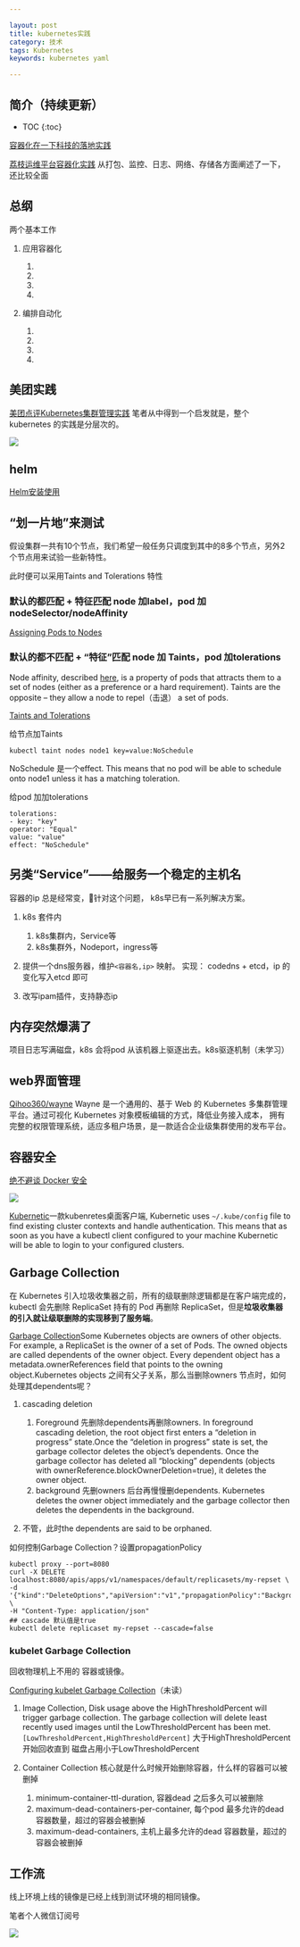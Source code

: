 ```yaml
---

layout: post
title: kubernetes实践
category: 技术
tags: Kubernetes
keywords: kubernetes yaml

---
```


## 简介（持续更新）

* TOC
{:toc}

[容器化在一下科技的落地实践](http://www.10tiao.com/html/217/201811/2649699541/1.html)

[荔枝运维平台容器化实践](https://mp.weixin.qq.com/s/Q4t5IptqQmQZ6z4vOIhcjQ) 从打包、监控、日志、网络、存储各方面阐述了一下，还比较全面

## 总纲

两个基本工作

1. 应用容器化

    1. 
    2. 
    3. 
    4. 
2. 编排自动化

    1. 
    2. 
    3. 
    4. 

## 美团实践

[美团点评Kubernetes集群管理实践](https://mp.weixin.qq.com/s/lYDYzEUlvXQhCO1xCJ7HAg) 笔者从中得到一个启发就是，整个kubernetes 的实践是分层次的。

![](/public/upload/kubernetes/meituan_kubernetes_practice.png)

## helm

[Helm安装使用](https://www.qikqiak.com/k8s-book/docs/42.Helm%E5%AE%89%E8%A3%85.html)

## “划一片地”来测试

假设集群一共有10个节点，我们希望一般任务只调度到其中的8多个节点，另外2个节点用来试验一些新特性。

此时便可以采用Taints and Tolerations 特性

### 默认的都匹配 + 特征匹配 node 加label，pod 加nodeSelector/nodeAffinity

[Assigning Pods to Nodes](https://kubernetes.io/docs/concepts/configuration/assign-pod-node/#node-affinity-beta-feature)

### 默认的都不匹配 + “特征”匹配 node 加 Taints，pod 加tolerations

Node affinity, described [here](https://kubernetes.io/docs/concepts/configuration/assign-pod-node/#node-affinity-beta-feature), is a property of pods that attracts them to a set of nodes (either as a preference or a hard requirement). Taints are the opposite – they allow a node to repel（击退） a set of pods.

[Taints and Tolerations](https://kubernetes.io/docs/concepts/configuration/taint-and-toleration/)

给节点加Taints

    kubectl taint nodes node1 key=value:NoSchedule

 NoSchedule 是一个effect. This means that no pod will be able to schedule onto node1 unless it has a matching toleration.

给pod 加加tolerations

    tolerations:
    - key: "key"
    operator: "Equal"
    value: "value"
    effect: "NoSchedule"

## 另类“Service”——给服务一个稳定的主机名

容器的ip 总是经常变，针对这个问题， k8s早已有一系列解决方案。

1. k8s 套件内

    1. k8s集群内，Service等
    2. k8s集群外，Nodeport，ingress等
2. 提供一个dns服务器，维护`<容器名,ip>` 映射。 实现： codedns + etcd，ip 的变化写入etcd 即可
3. 改写ipam插件，支持静态ip

## 内存突然爆满了

项目日志写满磁盘，k8s 会将pod 从该机器上驱逐出去。k8s驱逐机制（未学习）


## web界面管理

[Qihoo360/wayne](https://github.com/Qihoo360/wayne) Wayne 是一个通用的、基于 Web 的 Kubernetes 多集群管理平台。通过可视化 Kubernetes 对象模板编辑的方式，降低业务接入成本， 拥有完整的权限管理系统，适应多租户场景，是一款适合企业级集群使用的发布平台。

## 容器安全

[绝不避谈 Docker 安全](https://mp.weixin.qq.com/s/IN_JJhg_oG7ILVjNj-UexA?)

![](/public/upload/kubernetes/container_security.png)

[Kubernetic](https://kubernetic.com/)一款kubenretes桌面客户端, Kubernetic uses `~/.kube/config` file to find existing cluster contexts and handle authentication. This means that as soon as you have a kubectl client configured to your machine Kubernetic will be able to login to your configured clusters.

## Garbage Collection

在 Kubernetes 引入垃圾收集器之前，所有的级联删除逻辑都是在客户端完成的，kubectl 会先删除 ReplicaSet 持有的 Pod 再删除 ReplicaSet，但是**垃圾收集器的引入就让级联删除的实现移到了服务端**。

[Garbage Collection](https://kubernetes.io/docs/concepts/workloads/controllers/garbage-collection/)Some Kubernetes objects are owners of other objects. For example, a ReplicaSet is the owner of a set of Pods. The owned objects are called dependents of the owner object. Every dependent object has a metadata.ownerReferences field that points to the owning object.Kubernetes objects 之间有父子关系，那么当删除owners 节点时，如何处理其dependents呢？

1. cascading deletion

    1. Foreground 先删除dependents再删除owners. In foreground cascading deletion, the root object first enters a “deletion in progress” state.Once the “deletion in progress” state is set, the garbage collector deletes the object’s dependents. Once the garbage collector has deleted all “blocking” dependents (objects with ownerReference.blockOwnerDeletion=true), it deletes the owner object.
    2. background 先删owners 后台再慢慢删dependents. Kubernetes deletes the owner object immediately and the garbage collector then deletes the dependents in the background.
2. 不管，此时the dependents are said to be orphaned.

如何控制Garbage Collection？设置propagationPolicy

    kubectl proxy --port=8080
    curl -X DELETE localhost:8080/apis/apps/v1/namespaces/default/replicasets/my-repset \
    -d '{"kind":"DeleteOptions","apiVersion":"v1","propagationPolicy":"Background"}' \
    -H "Content-Type: application/json"
    ## cascade 默认值是true
    kubectl delete replicaset my-repset --cascade=false

### kubelet Garbage Collection

回收物理机上不用的 容器或镜像。

[Configuring kubelet Garbage Collection](https://kubernetes.io/docs/concepts/cluster-administration/kubelet-garbage-collection/)（未读）

1. Image Collection, Disk usage above the HighThresholdPercent will trigger garbage collection. The garbage collection will delete least recently used images until the LowThresholdPercent has been met. `[LowThresholdPercent,HighThresholdPercent]` 大于HighThresholdPercent 开始回收直到 磁盘占用小于LowThresholdPercent
2. Container Collection 核心就是什么时候开始删除容器，什么样的容器可以被删掉

    1. minimum-container-ttl-duration, 容器dead 之后多久可以被删除
    2. maximum-dead-containers-per-container, 每个pod 最多允许的dead 容器数量，超过的容器会被删掉
    3. maximum-dead-containers, 主机上最多允许的dead 容器数量，超过的容器会被删掉

## 工作流

线上环境上线的镜像是已经上线到测试环境的相同镜像。

笔者个人微信订阅号

![](/public/upload/qrcode_for_gh.jpg)

